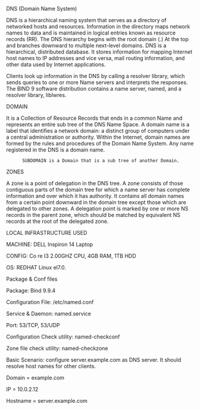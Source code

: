 DNS (Domain Name System)

DNS is a hierarchical naming system that serves as a directory of networked hosts and resources. Information in the directory maps network names to data and is maintained in logical entries known as resource records (RR). The DNS hierarchy begins with the root domain (.) At the top and branches downward to multiple next-level domains. DNS is a hierarchical, distributed database. It stores information for mapping Internet host names to IP addresses and vice versa, mail routing information, and other data used by Internet applications.

Clients look up information in the DNS by calling a resolver library, which sends queries to one or more Name servers and interprets the responses. The BIND 9 software distribution contains a name server, named, and a resolver library, liblwres.







DOMAIN

It is a Collection of Resource Records that ends in a common Name and represents an entire sub tree of the DNS Name Space. A domain name is a label that identifies a network domain: a distinct group of computers under a central administration or authority. Within the Internet, domain names are formed by the rules and procedures of the Domain Name System. Any name registered in the DNS is a domain name.

          SUBDOMAIN is a Domain that is a sub tree of another Domain.








ZONES

A zone is a point of delegation in the DNS tree. A zone consists of those contiguous parts of the domain tree for which a name server has complete information and over which it has authority. It contains all domain names from a certain point downward in the domain tree except those which are delegated to other zones. A delegation point is marked by one or more NS records in the parent zone, which should be matched by equivalent NS records at the root of the delegated zone.




LOCAL INFRASTRUCTURE USED


MACHINE: DELL Inspiron 14   Laptop

CONFIG:  Co re I3 2.00GHZ CPU, 4GB RAM, 1TB HDD

OS:  REDHAT Linux el7.0.



Package & Conf files


Package: Bind 9.9.4

Configuration File:  /etc/named.conf

Service & Daemon: named.service

Port:  53/TCP, 53/UDP

Configuration Check utility: named-checkconf

Zone file check utility: named-checkzone


Basic Scenario: configure server.example.com as DNS server. It should resolve host names for other clients.


Domain = example.com

IP = 10.0.2.12

Hostname = server.example.com 



